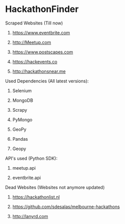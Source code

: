 # HackathonFinder

Scraped Websites (Till now)

1. https://www.eventbrite.com

2. http://Meetup.com

3. https://www.postscapes.com

4. https://hackevents.co

5. http://hackathonsnear.me

Used Dependencies (All latest versions):

1. Selenium

2. MongoDB

3. Scrapy

4. PyMongo

5. GeoPy

6. Pandas

7. Geopy

API's used (Python SDK):

1. meetup.api

2. eventbrite.api


Dead Websites (Websites not anymore updated)

1. https://hackathonlist.nl

2. https://github.com/sdesalas/melbourne-hackathons

3. http://lanyrd.com
